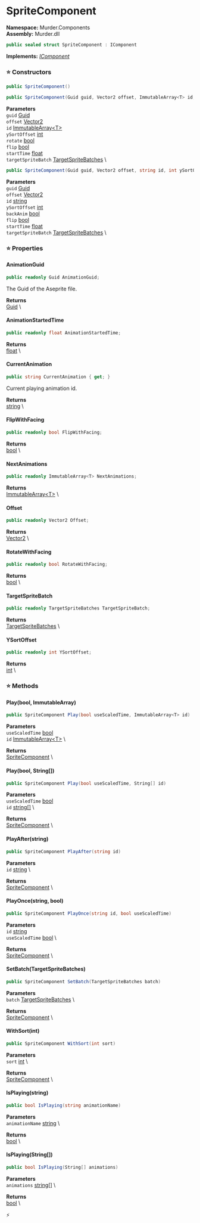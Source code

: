 # SpriteComponent

**Namespace:** Murder.Components \
**Assembly:** Murder.dll

```csharp
public sealed struct SpriteComponent : IComponent
```

**Implements:** _[IComponent](/Bang/Components/IComponent.html)_

### ⭐ Constructors
```csharp
public SpriteComponent()
```

```csharp
public SpriteComponent(Guid guid, Vector2 offset, ImmutableArray<T> id, int ySortOffset, bool rotate, bool flip, float startTime, TargetSpriteBatches targetSpriteBatch)
```

**Parameters** \
`guid` [Guid](https://learn.microsoft.com/en-us/dotnet/api/System.Guid?view=net-7.0) \
`offset` [Vector2](/Murder/Core/Geometry/Vector2.html) \
`id` [ImmutableArray\<T\>](https://learn.microsoft.com/en-us/dotnet/api/System.Collections.Immutable.ImmutableArray-1?view=net-7.0) \
`ySortOffset` [int](https://learn.microsoft.com/en-us/dotnet/api/System.Int32?view=net-7.0) \
`rotate` [bool](https://learn.microsoft.com/en-us/dotnet/api/System.Boolean?view=net-7.0) \
`flip` [bool](https://learn.microsoft.com/en-us/dotnet/api/System.Boolean?view=net-7.0) \
`startTime` [float](https://learn.microsoft.com/en-us/dotnet/api/System.Single?view=net-7.0) \
`targetSpriteBatch` [TargetSpriteBatches](/Murder/Core/Graphics/TargetSpriteBatches.html) \

```csharp
public SpriteComponent(Guid guid, Vector2 offset, string id, int ySortOffset, bool backAnim, bool flip, float startTime, TargetSpriteBatches targetSpriteBatch)
```

**Parameters** \
`guid` [Guid](https://learn.microsoft.com/en-us/dotnet/api/System.Guid?view=net-7.0) \
`offset` [Vector2](/Murder/Core/Geometry/Vector2.html) \
`id` [string](https://learn.microsoft.com/en-us/dotnet/api/System.String?view=net-7.0) \
`ySortOffset` [int](https://learn.microsoft.com/en-us/dotnet/api/System.Int32?view=net-7.0) \
`backAnim` [bool](https://learn.microsoft.com/en-us/dotnet/api/System.Boolean?view=net-7.0) \
`flip` [bool](https://learn.microsoft.com/en-us/dotnet/api/System.Boolean?view=net-7.0) \
`startTime` [float](https://learn.microsoft.com/en-us/dotnet/api/System.Single?view=net-7.0) \
`targetSpriteBatch` [TargetSpriteBatches](/Murder/Core/Graphics/TargetSpriteBatches.html) \

### ⭐ Properties
#### AnimationGuid
```csharp
public readonly Guid AnimationGuid;
```

The Guid of the Aseprite file.

**Returns** \
[Guid](https://learn.microsoft.com/en-us/dotnet/api/System.Guid?view=net-7.0) \
#### AnimationStartedTime
```csharp
public readonly float AnimationStartedTime;
```

**Returns** \
[float](https://learn.microsoft.com/en-us/dotnet/api/System.Single?view=net-7.0) \
#### CurrentAnimation
```csharp
public string CurrentAnimation { get; }
```

Current playing animation id.

**Returns** \
[string](https://learn.microsoft.com/en-us/dotnet/api/System.String?view=net-7.0) \
#### FlipWithFacing
```csharp
public readonly bool FlipWithFacing;
```

**Returns** \
[bool](https://learn.microsoft.com/en-us/dotnet/api/System.Boolean?view=net-7.0) \
#### NextAnimations
```csharp
public readonly ImmutableArray<T> NextAnimations;
```

**Returns** \
[ImmutableArray\<T\>](https://learn.microsoft.com/en-us/dotnet/api/System.Collections.Immutable.ImmutableArray-1?view=net-7.0) \
#### Offset
```csharp
public readonly Vector2 Offset;
```

**Returns** \
[Vector2](/Murder/Core/Geometry/Vector2.html) \
#### RotateWithFacing
```csharp
public readonly bool RotateWithFacing;
```

**Returns** \
[bool](https://learn.microsoft.com/en-us/dotnet/api/System.Boolean?view=net-7.0) \
#### TargetSpriteBatch
```csharp
public readonly TargetSpriteBatches TargetSpriteBatch;
```

**Returns** \
[TargetSpriteBatches](/Murder/Core/Graphics/TargetSpriteBatches.html) \
#### YSortOffset
```csharp
public readonly int YSortOffset;
```

**Returns** \
[int](https://learn.microsoft.com/en-us/dotnet/api/System.Int32?view=net-7.0) \
### ⭐ Methods
#### Play(bool, ImmutableArray<T>)
```csharp
public SpriteComponent Play(bool useScaledTime, ImmutableArray<T> id)
```

**Parameters** \
`useScaledTime` [bool](https://learn.microsoft.com/en-us/dotnet/api/System.Boolean?view=net-7.0) \
`id` [ImmutableArray\<T\>](https://learn.microsoft.com/en-us/dotnet/api/System.Collections.Immutable.ImmutableArray-1?view=net-7.0) \

**Returns** \
[SpriteComponent](/Murder/Components/SpriteComponent.html) \

#### Play(bool, String[])
```csharp
public SpriteComponent Play(bool useScaledTime, String[] id)
```

**Parameters** \
`useScaledTime` [bool](https://learn.microsoft.com/en-us/dotnet/api/System.Boolean?view=net-7.0) \
`id` [string[]](https://learn.microsoft.com/en-us/dotnet/api/System.String?view=net-7.0) \

**Returns** \
[SpriteComponent](/Murder/Components/SpriteComponent.html) \

#### PlayAfter(string)
```csharp
public SpriteComponent PlayAfter(string id)
```

**Parameters** \
`id` [string](https://learn.microsoft.com/en-us/dotnet/api/System.String?view=net-7.0) \

**Returns** \
[SpriteComponent](/Murder/Components/SpriteComponent.html) \

#### PlayOnce(string, bool)
```csharp
public SpriteComponent PlayOnce(string id, bool useScaledTime)
```

**Parameters** \
`id` [string](https://learn.microsoft.com/en-us/dotnet/api/System.String?view=net-7.0) \
`useScaledTime` [bool](https://learn.microsoft.com/en-us/dotnet/api/System.Boolean?view=net-7.0) \

**Returns** \
[SpriteComponent](/Murder/Components/SpriteComponent.html) \

#### SetBatch(TargetSpriteBatches)
```csharp
public SpriteComponent SetBatch(TargetSpriteBatches batch)
```

**Parameters** \
`batch` [TargetSpriteBatches](/Murder/Core/Graphics/TargetSpriteBatches.html) \

**Returns** \
[SpriteComponent](/Murder/Components/SpriteComponent.html) \

#### WithSort(int)
```csharp
public SpriteComponent WithSort(int sort)
```

**Parameters** \
`sort` [int](https://learn.microsoft.com/en-us/dotnet/api/System.Int32?view=net-7.0) \

**Returns** \
[SpriteComponent](/Murder/Components/SpriteComponent.html) \

#### IsPlaying(string)
```csharp
public bool IsPlaying(string animationName)
```

**Parameters** \
`animationName` [string](https://learn.microsoft.com/en-us/dotnet/api/System.String?view=net-7.0) \

**Returns** \
[bool](https://learn.microsoft.com/en-us/dotnet/api/System.Boolean?view=net-7.0) \

#### IsPlaying(String[])
```csharp
public bool IsPlaying(String[] animations)
```

**Parameters** \
`animations` [string[]](https://learn.microsoft.com/en-us/dotnet/api/System.String?view=net-7.0) \

**Returns** \
[bool](https://learn.microsoft.com/en-us/dotnet/api/System.Boolean?view=net-7.0) \



⚡